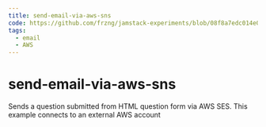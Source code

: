 ```yaml
---
title: send-email-via-aws-sns
code: https://github.com/frzng/jamstack-experiments/blob/08f8a7edc014e076334a4d72e29e34ccdedcb8b1/_hooks/send-question.js
tags: 
  - email
  - AWS
---
```


# send-email-via-aws-sns

Sends a question submitted from HTML question form via AWS SES. This example connects to an external AWS account
